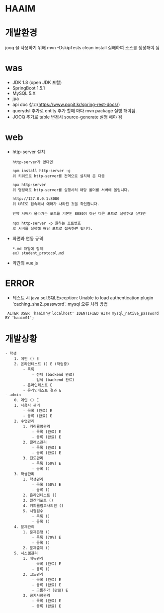 # HAAIM

# 개발환경
 jooq 을 사용하기 위해 mvn -DskipTests clean install 실해하여 소스를 생성해야 됨
 
 
# was
- JDK 1.8 (open JDK 포함)
- SpringBoot 1.5.1
- MySQL 5.X
- jpa
- api doc 참고(https://www.popit.kr/spring-rest-docs/)
- querydsl 추가로 entity 추가 할때 마다 mvn package 실행 해야됨.
- JOOQ 추가로 table 변경시 source-generate 실행 해야 됨

# web
- http-server 설치
  ```
  http-server가 없다면

  npm install http-server -g
  위 키워드로 http-server를 전역으로 설치해 준 다음

  npx http-server
  위 명령어로 http-server를 실행시켜 해당 폴더를 서버에 올립니다.

  http://127.0.0.1:8080
  위 URI로 접속해서 에러가 사라진 것을 확인합니다.

  만약 서버가 올라가는 포트를 기본인 8080이 아닌 다른 포트로 실행하고 싶다면

  npx http-server -p 원하는 포트번호
  로 서버를 실행해 해당 포트로 접속하면 됩니다.
  ```
- 화면과 연동 규격
  ```
  *.md 파일에 정의
  ex) student_protocol.md
  ```
- 약간의 vue.js

# ERROR
- 테스트 시 java.sql.SQLException: Unable to load authentication plugin 'caching_sha2_password'. mysql 오류 처리 방법
```
 ALTER USER 'haaim'@'localhost' IDENTIFIED WITH mysql_native_password BY 'haaim01';
```

# 개발상황
```
- 학생
	1. 메인 () E
	2. 온라인테스트 () E (작업중)
	    - 목록 
	    	- 전체 (backend 완료)
	    	- 검색 (backend 완료)
	    - 온라인테스트 E
	    - 온라인테스트 결과 E
- admin
	0. 메인 () E
	1. 사용자 관리
		- 목록 (완료) E
		- 등록 (완료) E
	2. 수업관리
		1. 커리큘럼관리 
			- 목록 (완료) E
			- 등록 (완료) E
		2. 클래스관리
			- 목록 (완료) E
			- 등록 (완료) E
		3. 진도관리
			- 목록 (50%) E
			- 등록 ()
	3. 학생관리
		1. 학생관리
			- 목록 (50%) E
			- 등록 ()
		2. 온라인테스트 ()
		3. 월간리포트 ()
		4. 커피큘럼교사의견 ()
		5. 시험점수
			- 목록 ()
			- 등록 ()
	4. 문제관리
		1. 문제은행 ()
			- 목록 (70%) E
			- 등록 ()
		2. 문제출제 ()
	5. 시스템관리
		1. 메뉴관리
			- 목록 (완료) E
			- 등록 ()
		2. 코드관리
			- 목록 (완료) E
			- 등록 (완료) E
			- 그룹추가 (완료) E
		3. 공지사항관리
			- 목록 (완료) E
			- 등록 (완료) E
```